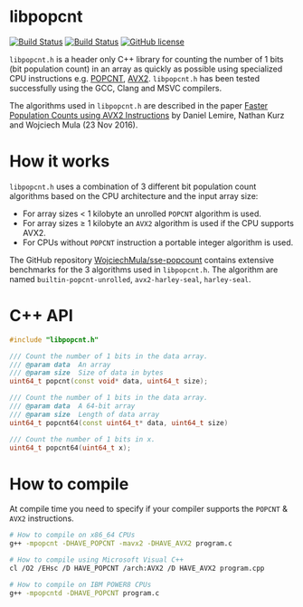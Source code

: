 libpopcnt
=========
[![Build Status](https://travis-ci.org/kimwalisch/libpopcnt.svg)](https://travis-ci.org/kimwalisch/libpopcnt)
[![Build Status](https://ci.appveyor.com/api/projects/status/github/kimwalisch/libpopcnt?branch=master&svg=true)](https://ci.appveyor.com/project/kimwalisch/libpopcnt)
[![GitHub license](https://img.shields.io/badge/license-BSD%202-blue.svg)](https://github.com/kimwalisch/libpopcnt/blob/master/LICENSE)

```libpopcnt.h``` is a header only C++ library for counting the
number of 1 bits (bit population count) in an array as quickly as
possible using specialized CPU instructions e.g.
[POPCNT](https://en.wikipedia.org/wiki/SSE4#POPCNT_and_LZCNT),
[AVX2](https://en.wikipedia.org/wiki/Advanced_Vector_Extensions).
```libpopcnt.h``` has been tested successfully using the GCC,
Clang and MSVC compilers.

The algorithms used in ```libpopcnt.h``` are described in the paper
[Faster Population Counts using AVX2 Instructions](https://arxiv.org/abs/1611.07612)
by Daniel Lemire, Nathan Kurz and Wojciech Mula (23 Nov 2016).

How it works
============
```libpopcnt.h``` uses a combination of 3 different bit population
count algorithms based on the CPU architecture and the input array
size:

* For array sizes < 1 kilobyte an unrolled ```POPCNT``` algorithm
is used.
* For array sizes ≥ 1 kilobyte an ```AVX2``` algorithm is used if
the CPU supports AVX2.
* For CPUs without ```POPCNT``` instruction a portable 
integer algorithm is used.

The GitHub repository
[WojciechMula/sse-popcount](https://github.com/WojciechMula/sse-popcount/tree/master/results)
contains extensive benchmarks for the 3 algorithms used in
```libpopcnt.h```. The algorithm are named
```builtin-popcnt-unrolled```, ```avx2-harley-seal```, ```harley-seal```.

C++ API
=======
```C++
#include "libpopcnt.h"

/// Count the number of 1 bits in the data array.
/// @param data  An array
/// @param size  Size of data in bytes
uint64_t popcnt(const void* data, uint64_t size);

/// Count the number of 1 bits in the data array.
/// @param data  A 64-bit array
/// @param size  Length of data array
uint64_t popcnt64(const uint64_t* data, uint64_t size)

/// Count the number of 1 bits in x.
uint64_t popcnt64(uint64_t x);
```

How to compile
==============
At compile time you need to specify if your compiler supports the
```POPCNT``` & ```AVX2``` instructions.

```bash
# How to compile on x86_64 CPUs
g++ -mpopcnt -DHAVE_POPCNT -mavx2 -DHAVE_AVX2 program.c

# How to compile using Microsoft Visual C++
cl /O2 /EHsc /D HAVE_POPCNT /arch:AVX2 /D HAVE_AVX2 program.cpp

# How to compile on IBM POWER8 CPUs
g++ -mpopcntd -DHAVE_POPCNT program.c
```
